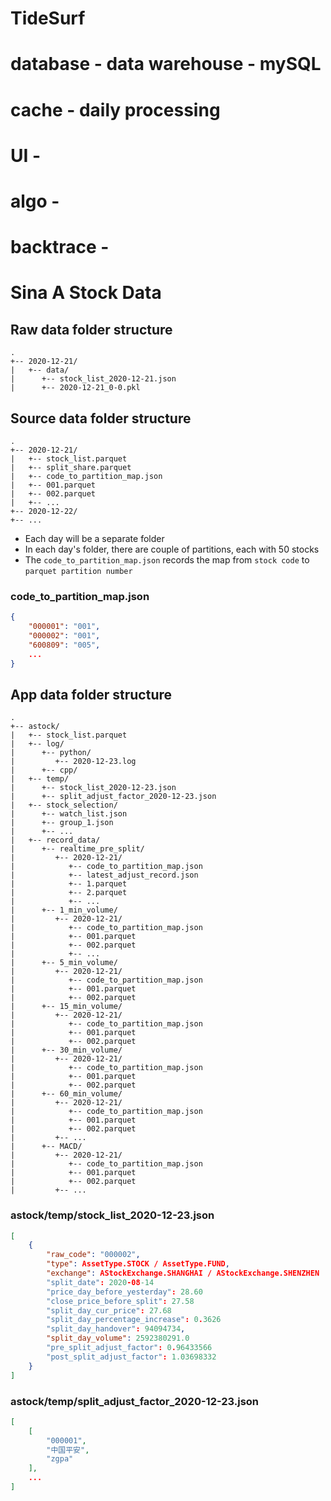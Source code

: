 # TideSurf


# database - data warehouse - mySQL

# cache - daily processing 
# UI -
# algo - 
# backtrace - 

# Sina A Stock Data

## Raw data folder structure
```
.
+-- 2020-12-21/
|   +-- data/
|      +-- stock_list_2020-12-21.json
|      +-- 2020-12-21_0-0.pkl
```

## Source data folder structure
```
.
+-- 2020-12-21/
|   +-- stock_list.parquet
|   +-- split_share.parquet
|   +-- code_to_partition_map.json
|   +-- 001.parquet
|   +-- 002.parquet
|   +-- ...
+-- 2020-12-22/
+-- ...
```

* Each day will be a separate folder
* In each day's folder, there are couple of partitions, each with 50 stocks
* The `code_to_partition_map.json` records the map from `stock code` to `parquet partition number` 

### code_to_partition_map.json
```json
{
    "000001": "001",
    "000002": "001",
    "600809": "005",
    ...
}
```


## App data folder structure
```
.
+-- astock/
|   +-- stock_list.parquet
|   +-- log/
|      +-- python/
|         +-- 2020-12-23.log
|      +-- cpp/
|   +-- temp/
|      +-- stock_list_2020-12-23.json
|      +-- split_adjust_factor_2020-12-23.json
|   +-- stock_selection/
|      +-- watch_list.json
|      +-- group_1.json
|      +-- ...
|   +-- record_data/
|      +-- realtime_pre_split/
|         +-- 2020-12-21/
|            +-- code_to_partition_map.json
|            +-- latest_adjust_record.json
|            +-- 1.parquet
|            +-- 2.parquet
|            +-- ...
|      +-- 1_min_volume/
|         +-- 2020-12-21/
|            +-- code_to_partition_map.json
|            +-- 001.parquet
|            +-- 002.parquet
|            +-- ...
|      +-- 5_min_volume/
|         +-- 2020-12-21/
|            +-- code_to_partition_map.json
|            +-- 001.parquet
|            +-- 002.parquet
|      +-- 15_min_volume/
|         +-- 2020-12-21/
|            +-- code_to_partition_map.json
|            +-- 001.parquet
|            +-- 002.parquet
|      +-- 30_min_volume/
|         +-- 2020-12-21/
|            +-- code_to_partition_map.json
|            +-- 001.parquet
|            +-- 002.parquet
|      +-- 60_min_volume/
|         +-- 2020-12-21/
|            +-- code_to_partition_map.json
|            +-- 001.parquet
|            +-- 002.parquet
|         +-- ...
|      +-- MACD/
|         +-- 2020-12-21/
|            +-- code_to_partition_map.json
|            +-- 001.parquet
|            +-- 002.parquet
|         +-- ...
```

### astock/temp/stock_list_2020-12-23.json
```json
[
    {
        "raw_code": "000002",
        "type": AssetType.STOCK / AssetType.FUND,
        "exchange": AStockExchange.SHANGHAI / AStockExchange.SHENZHEN
        "split_date": 2020-08-14
        "price_day_before_yesterday": 28.60
        "close_price_before_split": 27.58
        "split_day_cur_price": 27.68
        "split_day_percentage_increase": 0.3626
        "split_day_handover": 94094734,
        "split_day_volume": 2592380291.0
        "pre_split_adjust_factor": 0.96433566
        "post_split_adjust_factor": 1.03698332
    }
]
```

### astock/temp/split_adjust_factor_2020-12-23.json
```json
[
    [
        "000001",
        "中国平安",
        "zgpa"
    ],
    ...
]
```
